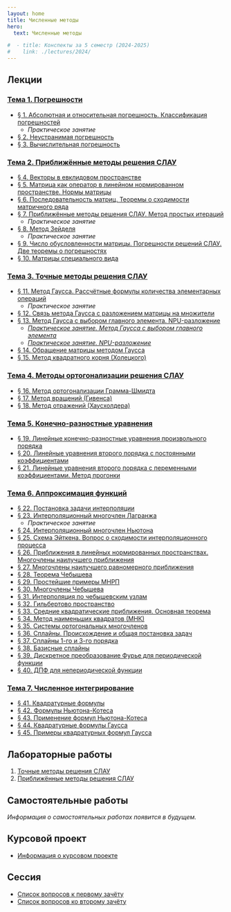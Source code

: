 ```yaml
---
layout: home
title: Численные методы
hero:
  text: Численные методы

#  - title: Конспекты за 5 семестр (2024-2025)
#    link: ./lectures/2024/
---
```


## Лекции

### [Тема 1. Погрешности](./2024/lectures/01/intro/)

* [§ 1. Абсолютная и относительная погрешность. Классификация погрешностей](./2024/lectures/01/01/)
  * *Практическое занятие*
* [§ 2. Неустранимая погрешность](./2024/lectures/01/02/)
* [§ 3. Вычислительная погрешность](./2024/lectures/01/03/)

### [Тема 2. Приближённые методы решения СЛАУ](./2024/lectures/02/intro/)

* [§ 4. Векторы в евклидовом пространстве](./2024/lectures/02/01/)
* [§ 5. Матрица как оператор в линейном нормированном пространстве. Нормы матрицы](./2024/lectures/02/02/)
* [§ 6. Последовательность матриц. Теоремы о сходимости матричного ряда](./2024/lectures/02/03/)
* [§ 7. Приближённые методы решения СЛАУ. Метод простых итераций](./2024/lectures/02/04/)
  * *Практическое занятие*
* [§ 8. Метод Зейделя](./2024/lectures/02/05/)
  * *Практическое занятие*
* [§ 9. Число обусловленности матрицы. Погрешности решений СЛАУ. Две теоремы о погрешностях](./2024/lectures/02/06/)
* [§ 10. Матрицы специального вида](./2024/lectures/02/07/)

### [Тема 3. Точные методы решения СЛАУ](./2024/lectures/03/intro/)

* [§ 11. Метод Гаусса. Рассчётные формулы количества элементарных операций](./2024/lectures/03/01/)
  * *Практическое занятие*
* [§ 12. Связь метода Гаусса с разложением матрицы на множители](./lectures/2024/theme-03/#12)
* [§ 13. Метод Гаусса с выбором главного элемента. NPU-разложение](./lectures/2024/theme-03/#13)
  * [*Практическое занятие. Метод Гаусса с выбором главного элемента*](./2024/lectures/03/02/)
  * [*Практическое занятие. NPU-разложение*](./2024/lectures/03/03/)
* [§ 14. Обращение матрицы методом Гаусса](./2024/lectures/03/04/)
* [§ 15. Метод квадратного корня (Холецкого)](./2024/lectures/03/05/)

### [Тема 4. Методы ортогонализации решения СЛАУ](./2024/lectures/04/intro/)

* [§ 16. Метод ортогонализации Грамма-Шмидта](./2024/lectures/04/01/)
* [§ 17. Метод вращений (Гивенса)](./2024/lectures/04/02/)
* [§ 18. Метод отражений (Хаусхолдера)](./2024/lectures/04/03/)

### [Тема 5. Конечно-разностные уравнения](./2024/lectures/05/intro/)

* [§ 19. Линейные конечно-разностные уравнения произвольного порядка](./2024/lectures/05/01/)
* [§ 20. Линейные уравнения второго порядка с постоянными коэффициентами](./2024/lectures/05/02/)
* [§ 21. Линейные уравнения второго порядка с переменными коэффициентами. Метод прогонки](./2024/lectures/05/03/)

### [Тема 6. Аппроксимация функций](./2024/lectures/06/intro/)

* [§ 22. Постановка задачи интерполяции](./2024/lectures/06/01/)
* [§ 23. Интерполяционный многочлен Лагранжа](./2024/lectures/06/02/)
  * *Практическое занятие*
* [§ 24. Интерполяционный многочлен Ньютона](./2024/lectures/06/03/)
* [§ 25. Схема Эйткена. Вопрос о сходимости интерполяционного процесса](./2024/lectures/06/04/)
* [§ 26. Приближения в линейных нормированных пространствах. Многочлены наилучшего приближения](./2024/lectures/06/05/)
* [§ 27. Многочлены наилучшего равномерного приближения](./2024/lectures/06/06/)
* [§ 28. Теорема Чебышева](./2024/lectures/06/07/)
* [§ 29. Простейшие примеры МНРП](./2024/lectures/06/08/)
* [§ 30. Многочлены Чебышева](./2024/lectures/06/09/)
* [§ 31. Интерполяция по чебышевским узлам](./2024/lectures/06/10/)
* [§ 32. Гильбертово пространство](./2024/lectures/06/11/)
* [§ 33. Средние квадратические приближения. Основная теорема](./2024/lectures/06/12/)
* [§ 34. Метод наименьших квадратов (МНК)](./2024/lectures/06/13/)
* [§ 35. Системы ортогональных многочленов](./2024/lectures/06/14/)
* [§ 36. Сплайны. Происхождение и общая постановка задач](./2024/lectures/06/15/)
* [§ 37. Сплайны 1-го и 3-го порядка](./2024/lectures/06/16/)
* [§ 38. Базисные сплайны](./2024/lectures/06/17/)
* [§ 39. Дискретное преобразование Фурье для периодической функции](./2024/lectures/06/18/)
* [§ 40. ДПФ для непериодической функции](./2024/lectures/06/19/)

### [Тема 7. Численное интегрирование](./2024/lectures/07/intro/)

* [§ 41. Квадратурные формулы](./2024/lectures/07/41/)
* [§ 42. Формулы Ньютона-Котеса](./2024/lectures/07/42/)
* [§ 43. Применение формул Ньютона-Котеса](./2024/lectures/07/43/)
* [§ 44. Квадратурные формулы Гаусса](./2024/lectures/07/44/)
* [§ 45. Примеры квадратурных формул Гаусса](./2024/lectures/07/45/)

## Лабораторные работы

1. [Точные методы решения СЛАУ](./labs/2024/01/)
2. [Приближённые методы решения СЛАУ](./labs/2024/02/)

<!--## Учебные пособия

* [Методические указания к практическим занятиям и самостоятельной работе по дисциплине «Численные методы». Линейная алгебра](./2024/study-guides/practice1/)-->

## Самостоятельные работы
*Информация о самостоятельных работах появится в будущем.*

## Курсовой проект

* [Информация о курсовом проекте](./2025/coursework/)

## Сессия

* [Список вопросов к первому зачёту](./exams/credit-1/)
* [Список вопросов ко второму зачёту](./exams/credit-2/)